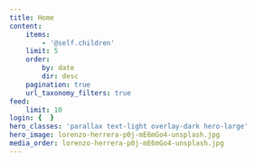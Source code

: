 ```yaml
---
title: Home
content:
    items:
        - '@self.children'
    limit: 5
    order:
        by: date
        dir: desc
    pagination: true
    url_taxonomy_filters: true
feed:
    limit: 10
login: {  }
hero_classes: 'parallax text-light overlay-dark hero-large'
hero_image: lorenzo-herrera-p0j-mE6mGo4-unsplash.jpg
media_order: lorenzo-herrera-p0j-mE6mGo4-unsplash.jpg
---
```


